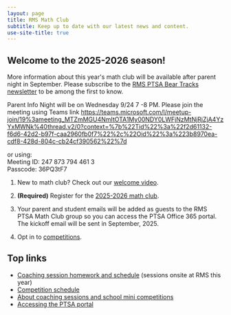 ```yaml
---
layout: page
title: RMS Math Club
subtitle: Keep up to date with our latest news and content.
use-site-title: true
---
```


## Welcome to the 2025-2026 season!

More information about this year's math club will be available after parent night in September. Please subscribe to the
[RMS PTSA Bear Tracks newsletter](http://tinyurl.com/GetBearTracks) to be among the first to know.

Parent Info Night will be on Wednesday 9/24 7 -8 PM. Please join the meeting using Teams link https://teams.microsoft.com/l/meetup-join/19%3ameeting_MTZmMGU4NmItOTA1My00NDY0LWFjNzMtNjRjZjA4YzYxMWNk%40thread.v2/0?context=%7b%22Tid%22%3a%22f2d61132-f6d6-42d2-b97f-caa2960fb0f7%22%2c%22Oid%22%3a%223b8970ea-cdf8-428d-804c-cb24cf390562%22%7d 

or using:   
Meeting ID: 247 873 794 461 3    
Passcode: 36PQ3tF7

1. New to math club? Check out our [welcome video](https://www.youtube.com/watch?v=HP58Q_IAsq8).

2. **(Required)** Register for the [2025-2026 math club](http://rmsptsa.org/Packet/MathClubReg).

3. Your parent and student emails will be added as guests to the RMS PTSA Math Club group so you can access the PTSA Office 365 portal. The kickoff email will be sent in September, 2025.

4. Opt in to [competitions](/competitions).

## Top links

- [Coaching session homework and schedule](/schedule) (sessions onsite at RMS this year)
- [Competition schedule](/competitions)
- [About coaching sessions and school mini competitions](/sessions)
- [Accessing the PTSA portal](/portal)
